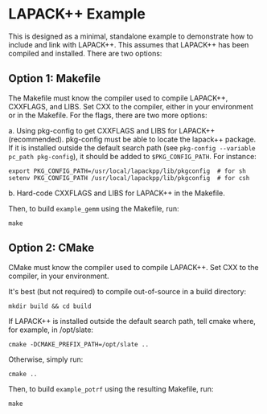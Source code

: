 LAPACK++ Example
================================================================================

This is designed as a minimal, standalone example to demonstrate
how to include and link with LAPACK++. This assumes that LAPACK++ has
been compiled and installed. There are two options:

## Option 1: Makefile

The Makefile must know the compiler used to compile LAPACK++,
CXXFLAGS, and LIBS. Set CXX to the compiler, either in your environment
or in the Makefile. For the flags, there are two more options:

a. Using pkg-config to get CXXFLAGS and LIBS for LAPACK++ (recommended).
pkg-config must be able to locate the lapack++ package. If it is installed
outside the default search path (see `pkg-config --variable pc_path pkg-config`),
it should be added to `$PKG_CONFIG_PATH`. For instance:
   
    export PKG_CONFIG_PATH=/usr/local/lapackpp/lib/pkgconfig  # for sh
    setenv PKG_CONFIG_PATH /usr/local/lapackpp/lib/pkgconfig  # for csh
    
b. Hard-code CXXFLAGS and LIBS for LAPACK++ in the Makefile.

Then, to build `example_gemm` using the Makefile, run:
    
    make
    
## Option 2: CMake

CMake must know the compiler used to compile LAPACK++. Set CXX to the
compiler, in your environment.

It's best (but not required) to compile out-of-source in a build directory:

    mkdir build && cd build

If LAPACK++ is installed outside the default search path, tell cmake
where, for example, in /opt/slate:

    cmake -DCMAKE_PREFIX_PATH=/opt/slate ..

Otherwise, simply run:

    cmake ..

Then, to build `example_potrf` using the resulting Makefile, run:

    make
